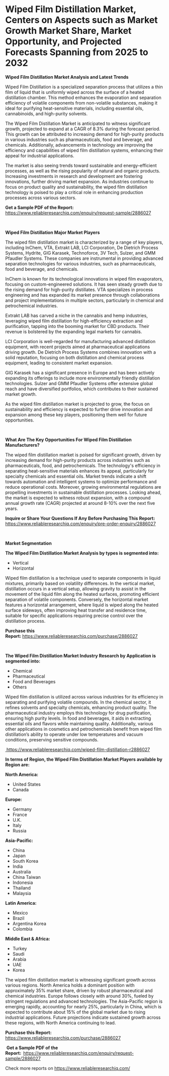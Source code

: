 <p><h1>Wiped Film Distillation Market, Centers on Aspects such as Market Growth Market Share, Market Opportunity, and Projected Forecasts Spanning from 2025 to 2032</h1></p><p><strong>Wiped Film Distillation Market Analysis and Latest Trends</strong></p>
<p><p>Wiped Film Distillation is a specialized separation process that utilizes a thin film of liquid that is uniformly wiped across the surface of a heated distillation chamber. This method enhances the evaporation and separation efficiency of volatile components from non-volatile substances, making it ideal for purifying heat-sensitive materials, including essential oils, cannabinoids, and high-purity solvents.</p><p>The Wiped Film Distillation Market is anticipated to witness significant growth, projected to expand at a CAGR of 8.3% during the forecast period. This growth can be attributed to increasing demand for high-purity products in various industries such as pharmaceuticals, food and beverage, and chemicals. Additionally, advancements in technology are improving the efficiency and capabilities of wiped film distillation systems, enhancing their appeal for industrial applications.</p><p>The market is also seeing trends toward sustainable and energy-efficient processes, as well as the rising popularity of natural and organic products. Increasing investments in research and development are fostering innovations, further driving market expansion. As industries continue to focus on product quality and sustainability, the wiped film distillation technology is poised to play a critical role in enhancing production processes across various sectors.</p></p>
<p><strong>Get a Sample PDF of the Report:&nbsp;</strong> <a href="https://www.reliableresearchiq.com/enquiry/request-sample/2886027?utm_campaign=3453&utm_medium=2&utm_source=Github&utm_content=ia&utm_term=13032025&utm_id=wiped-film-distillation">https://www.reliableresearchiq.com/enquiry/request-sample/2886027</a></p>
<p>&nbsp;</p>
<p><strong>Wiped Film Distillation Major Market Players</strong></p>
<p><p>The wiped film distillation market is characterized by a range of key players, including InChem, VTA, Extrakt LAB, LCI Corporation, De Dietrich Process Systems, Hydrite, GIG Karasek, Technoforce, 3V Tech, Sulzer, and GMM Pfaudler Systems. These companies are instrumental in providing advanced separation technologies for various industries, such as pharmaceuticals, food and beverage, and chemicals.</p><p>InChem is known for its technological innovations in wiped film evaporators, focusing on custom-engineered solutions. It has seen steady growth due to the rising demand for high-purity distillates. VTA specializes in process engineering and has expanded its market presence through collaborations and project implementations in multiple sectors, particularly in chemical and petrochemical industries.</p><p>Extrakt LAB has carved a niche in the cannabis and hemp industries, leveraging wiped film distillation for high-efficiency extraction and purification, tapping into the booming market for CBD products. Their revenue is bolstered by the expanding legal markets for cannabis.</p><p>LCI Corporation is well-regarded for manufacturing advanced distillation equipment, with recent projects aimed at pharmaceutical applications driving growth. De Dietrich Process Systems combines innovation with a solid reputation, focusing on both distillation and chemical process equipment, leading to consistent market expansion.</p><p>GIG Karasek has a significant presence in Europe and has been actively expanding its offerings to include more environmentally friendly distillation technologies. Sulzer and GMM Pfaudler Systems offer extensive global reach and have diversified portfolios, which contributes to their sustained market growth.</p><p>As the wiped film distillation market is projected to grow, the focus on sustainability and efficiency is expected to further drive innovation and expansion among these key players, positioning them well for future opportunities.</p></p>
<p>&nbsp;</p>
<p><strong>What Are The Key Opportunities For Wiped Film Distillation Manufacturers?</strong></p>
<p><p>The wiped film distillation market is poised for significant growth, driven by increasing demand for high-purity products across industries such as pharmaceuticals, food, and petrochemicals. The technology's efficiency in separating heat-sensitive materials enhances its appeal, particularly for specialty chemicals and essential oils. Market trends indicate a shift towards automation and intelligent systems to optimize performance and reduce operational costs. Moreover, growing environmental regulations are propelling investments in sustainable distillation processes. Looking ahead, the market is expected to witness robust expansion, with a compound annual growth rate (CAGR) projected at around 8-10% over the next five years.</p></p>
<p><strong>Inquire or Share Your Questions If Any Before Purchasing This Report:</strong> <a href="https://www.reliableresearchiq.com/enquiry/pre-order-enquiry/2886027?utm_campaign=3453&utm_medium=2&utm_source=Github&utm_content=ia&utm_term=13032025&utm_id=wiped-film-distillation">https://www.reliableresearchiq.com/enquiry/pre-order-enquiry/2886027</a></p>
<p>&nbsp;</p>
<p><strong>Market Segmentation</strong></p>
<p><strong>The Wiped Film Distillation Market Analysis by types is segmented into:</strong></p>
<p><ul><li>Vertical</li><li>Horizontal</li></ul></p>
<p><p>Wiped film distillation is a technique used to separate components in liquid mixtures, primarily based on volatility differences. In the vertical market, distillation occurs in a vertical setup, allowing gravity to assist in the movement of the liquid film along the heated surfaces, promoting efficient separation of volatile components. Conversely, the horizontal market features a horizontal arrangement, where liquid is wiped along the heated surface sideways, often improving heat transfer and residence time, suitable for specific applications requiring precise control over the distillation process.</p></p>
<p><strong>Purchase this Report:&nbsp;</strong><a href="https://www.reliableresearchiq.com/purchase/2886027?utm_campaign=3453&utm_medium=2&utm_source=Github&utm_content=ia&utm_term=13032025&utm_id=wiped-film-distillation">https://www.reliableresearchiq.com/purchase/2886027</a></p>
<p>&nbsp;</p>
<p><strong>The Wiped Film Distillation Market Industry Research by Application is segmented into:</strong></p>
<p><ul><li>Chemical</li><li>Pharmaceutical</li><li>Food and Beverages</li><li>Others</li></ul></p>
<p><p>Wiped film distillation is utilized across various industries for its efficiency in separating and purifying volatile compounds. In the chemical sector, it refines solvents and specialty chemicals, enhancing product quality. The pharmaceutical industry employs this technology for drug purification, ensuring high purity levels. In food and beverages, it aids in extracting essential oils and flavors while maintaining quality. Additionally, various other applications in cosmetics and petrochemicals benefit from wiped film distillation’s ability to operate under low temperatures and vacuum conditions, preserving sensitive compounds.</p></p>
<p><a href="https://www.reliableresearchiq.com/wiped-film-distillation-r2886027?utm_campaign=3453&utm_medium=2&utm_source=Github&utm_content=ia&utm_term=13032025&utm_id=wiped-film-distillation">&nbsp;https://www.reliableresearchiq.com/wiped-film-distillation-r2886027</a></p>
<p><strong>In terms of Region, the Wiped Film Distillation Market Players available by Region are:</strong></p>
<p>
    <p> <strong> North America: </strong>
        <ul>
            <li>United States</li>
            <li>Canada</li>
        </ul>
        </p> 
    <p> <strong> Europe: </strong>
        <ul>
            <li>Germany</li>
            <li>France</li>
            <li>U.K.</li>
            <li>Italy</li>
            <li>Russia</li>
        </ul>
        </p> 
    <p> <strong> Asia-Pacific: </strong>
        <ul>
            <li>China</li>
            <li>Japan</li>
            <li>South Korea</li>
            <li>India</li>
            <li>Australia</li>
            <li>China Taiwan</li>
            <li>Indonesia</li>
            <li>Thailand</li>
            <li>Malaysia</li>
        </ul>
        </p> 
    <p> <strong> Latin America: </strong>
        <ul>
            <li>Mexico</li>
            <li>Brazil</li>
            <li>Argentina Korea</li>
            <li>Colombia</li>
        </ul>
        </p> 
    <p> <strong> Middle East & Africa: </strong>
        <ul>
            <li>Turkey</li>
            <li>Saudi</li>
            <li>Arabia</li>
            <li>UAE</li>
            <li>Korea</li>
        </ul>
    </p>
    </p>
<p><p>The wiped film distillation market is witnessing significant growth across various regions. North America holds a dominant position with approximately 35% market share, driven by robust pharmaceutical and chemical industries. Europe follows closely with around 30%, fueled by stringent regulations and advanced technologies. The Asia-Pacific region is emerging rapidly, accounting for nearly 25%, particularly in China, which is expected to contribute about 15% of the global market due to rising industrial applications. Future projections indicate sustained growth across these regions, with North America continuing to lead.</p></p>
<p><strong>Purchase this Report: </strong><a href="https://www.reliableresearchiq.com/purchase/2886027?utm_campaign=3453&utm_medium=2&utm_source=Github&utm_content=ia&utm_term=13032025&utm_id=wiped-film-distillation">https://www.reliableresearchiq.com/purchase/2886027</a></p>
<p>&nbsp;<strong>Get a Sample PDF of the Report:&nbsp;&nbsp;</strong><a href="https://www.reliableresearchiq.com/enquiry/request-sample/2886027?utm_campaign=3453&utm_medium=2&utm_source=Github&utm_content=ia&utm_term=13032025&utm_id=wiped-film-distillation">https://www.reliableresearchiq.com/enquiry/request-sample/2886027</a></p>
<p><strong></strong></p>
<p>Check more reports on <a href="https://www.reliableresearchiq.com/?utm_campaign=3453&utm_medium=2&utm_source=Github&utm_content=ia&utm_term=13032025&utm_id=wiped-film-distillation">https://www.reliableresearchiq.com/</a></p>